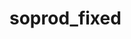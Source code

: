 # soprod_fixed
 
<!--
qualif: `info qualif` =>
    - rdv → /IDEA/ affiche un compte à rebours ou une info du prochain évènement à l'écran

dans le context menu :
    - modifier manuellement les infos du local storage ?

Portail ROI : #f00ece
SLM : #00a1e1
Acces Duda : #87a9e5
Acces Duda (producer) :
SOCOM : #edac06

Ajouter fonctionalité commentaire par poste [CDP Premium / Graph Privi]

Créer Notion site avec les infos sur l'extension, les fonctionnalités.
- la possibilité de report un problème
- système d'idea board (avec upvote ?)

Les fontionnalités :
- Correction de l'affichage des mots-clés : parametrable
- Ajout de boutons de préremplissage de commentaire et sauvegarde de commentaire en cours : parametrable
- Récupération et formatage des informations de la requête pour coller directement sur excel : parametrable avancé
- Affiché avancé du dashboard : parametrable
- Commentaire injoignable + relance auto, ouverture du calendrier à la bonne date pour positionner un rdv
- Affichage heure si décalage horaire
- Export et import de vos datas

-->